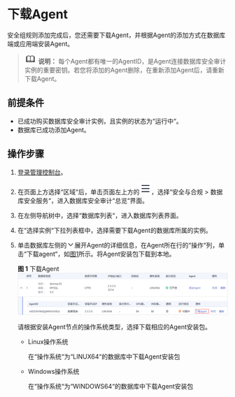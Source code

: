 # 下载Agent<a name="dbss_01_0322"></a>

安全组规则添加完成后，您还需要下载Agent，并根据Agent的添加方式在数据库端或应用端安装Agent。

>![](public_sys-resources/icon-note.gif) **说明：** 
>每个Agent都有唯一的AgentID，是Agent连接数据库安全审计实例的重要密钥。若您将添加的Agent删除，在重新添加Agent后，请重新下载Agent。

## 前提条件<a name="section070891116319"></a>

-   已成功购买数据库安全审计实例，且实例的状态为“运行中“。
-   数据库已成功添加Agent。

## 操作步骤<a name="section1568164924617"></a>

1.  [登录管理控制台](https://console.huaweicloud.com/?locale=zh-cn)。
2.  在页面上方选择“区域“后，单击页面左上方的![](figures/icon-list-1.png)，选择“安全与合规  \>  数据库安全服务“，进入数据库安全审计“总览“界面。
3.  在左侧导航树中，选择“数据库列表“，进入数据库列表界面。
4.  在“选择实例“下拉列表框中，选择需要下载Agent的数据库所属的实例。
5.  单击数据库左侧的![](figures/icon-drop-2.png)展开Agent的详细信息，在Agent所在行的“操作“列，单击“下载agent“，如[图1](#fig1470611221310)所示。将Agent安装包下载到本地。

    **图 1**  下载Agent<a name="fig1470611221310"></a>  
    ![](figures/下载Agent.png "下载Agent")

    请根据安装Agent节点的操作系统类型，选择下载相应的Agent安装包。

    -   Linux操作系统

        在“操作系统“为“LINUX64“的数据库中下载Agent安装包

    -   Windows操作系统

        在“操作系统“为“WINDOWS64“的数据库中下载Agent安装包



